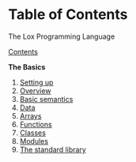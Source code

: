 # Table of Contents
The Lox Programming Language

[Contents](./00-contents.md)

**The Basics**
1. [Setting up](./01-setup.md)
2. [Overview](./02-overview.md)
3. [Basic semantics](./03-basic-semantics.md)
4. [Data](./04-data.md)
5. [Arrays](./05-arrays.md)
6. [Functions](./06-functions.md)
7. [Classes](./07-classes.md)
8. [Modules](./08-modules.md)
9. [The standard library](./09-standard-library.md)
